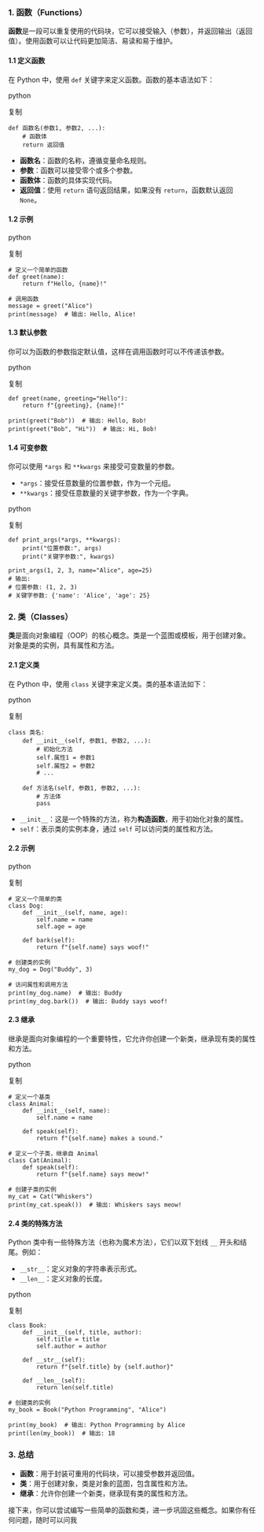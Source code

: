 ### 1. 函数（Functions）

**函数**是一段可以重复使用的代码块，它可以接受输入（参数），并返回输出（返回值）。使用函数可以让代码更加简洁、易读和易于维护。

#### 1.1 定义函数

在 Python 中，使用 `def` 关键字来定义函数。函数的基本语法如下：

python

复制

```
def 函数名(参数1, 参数2, ...):
    # 函数体
    return 返回值
```

- **函数名**：函数的名称，遵循变量命名规则。
- **参数**：函数可以接受零个或多个参数。
- **函数体**：函数的具体实现代码。
- **返回值**：使用 `return` 语句返回结果，如果没有 `return`，函数默认返回 `None`。

#### 1.2 示例

python

复制

```
# 定义一个简单的函数
def greet(name):
    return f"Hello, {name}!"

# 调用函数
message = greet("Alice")
print(message)  # 输出: Hello, Alice!
```

#### 1.3 默认参数

你可以为函数的参数指定默认值，这样在调用函数时可以不传递该参数。

python

复制

```
def greet(name, greeting="Hello"):
    return f"{greeting}, {name}!"

print(greet("Bob"))  # 输出: Hello, Bob!
print(greet("Bob", "Hi"))  # 输出: Hi, Bob!
```

#### 1.4 可变参数

你可以使用 `*args` 和 `**kwargs` 来接受可变数量的参数。

- `*args`：接受任意数量的位置参数，作为一个元组。
- `**kwargs`：接受任意数量的关键字参数，作为一个字典。

python

复制

```
def print_args(*args, **kwargs):
    print("位置参数:", args)
    print("关键字参数:", kwargs)

print_args(1, 2, 3, name="Alice", age=25)
# 输出:
# 位置参数: (1, 2, 3)
# 关键字参数: {'name': 'Alice', 'age': 25}
```

### 2. 类（Classes）

**类**是面向对象编程（OOP）的核心概念。类是一个蓝图或模板，用于创建对象。对象是类的实例，具有属性和方法。

#### 2.1 定义类

在 Python 中，使用 `class` 关键字来定义类。类的基本语法如下：

python

复制

```
class 类名:
    def __init__(self, 参数1, 参数2, ...):
        # 初始化方法
        self.属性1 = 参数1
        self.属性2 = 参数2
        # ...

    def 方法名(self, 参数1, 参数2, ...):
        # 方法体
        pass
```

- `__init__`：这是一个特殊的方法，称为**构造函数**，用于初始化对象的属性。
- `self`：表示类的实例本身，通过 `self` 可以访问类的属性和方法。

#### 2.2 示例

python

复制

```
# 定义一个简单的类
class Dog:
    def __init__(self, name, age):
        self.name = name
        self.age = age

    def bark(self):
        return f"{self.name} says woof!"

# 创建类的实例
my_dog = Dog("Buddy", 3)

# 访问属性和调用方法
print(my_dog.name)  # 输出: Buddy
print(my_dog.bark())  # 输出: Buddy says woof!
```

#### 2.3 继承

继承是面向对象编程的一个重要特性，它允许你创建一个新类，继承现有类的属性和方法。

python

复制

```
# 定义一个基类
class Animal:
    def __init__(self, name):
        self.name = name

    def speak(self):
        return f"{self.name} makes a sound."

# 定义一个子类，继承自 Animal
class Cat(Animal):
    def speak(self):
        return f"{self.name} says meow!"

# 创建子类的实例
my_cat = Cat("Whiskers")
print(my_cat.speak())  # 输出: Whiskers says meow!
```

#### 2.4 类的特殊方法

Python 类中有一些特殊方法（也称为魔术方法），它们以双下划线 `__` 开头和结尾。例如：

- `__str__`：定义对象的字符串表示形式。
- `__len__`：定义对象的长度。

python

复制

```
class Book:
    def __init__(self, title, author):
        self.title = title
        self.author = author

    def __str__(self):
        return f"{self.title} by {self.author}"

    def __len__(self):
        return len(self.title)

# 创建类的实例
my_book = Book("Python Programming", "Alice")

print(my_book)  # 输出: Python Programming by Alice
print(len(my_book))  # 输出: 18
```

### 3. 总结

- **函数**：用于封装可重用的代码块，可以接受参数并返回值。
- **类**：用于创建对象，类是对象的蓝图，包含属性和方法。
- **继承**：允许你创建一个新类，继承现有类的属性和方法。

接下来，你可以尝试编写一些简单的函数和类，进一步巩固这些概念。如果你有任何问题，随时可以问我